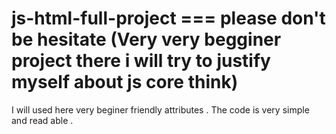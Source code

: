 # js-html-full-project === please don't be hesitate (Very very begginer project there i will try to justify myself about js core think)
I will used here very beginer friendly attributes . The code is very simple and read able .
